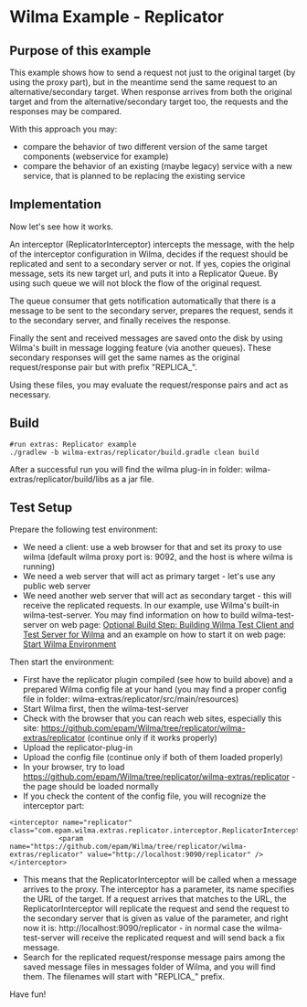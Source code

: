 Wilma Example - Replicator
==========================

Purpose of this example
-----------------------

This example shows how to send a request not just to the original target (by using the proxy part), but in the meantime send the same request to an alternative/secondary target.
When response arrives from both the original target and from the alternative/secondary target too, the requests and the responses may be compared.

With this approach you may:

* compare the behavior of two different version of the same target components (webservice for example)
* compare the behavior of an existing (maybe legacy) service with a new service, that is planned to be replacing the existing service

Implementation
--------------

Now let's see how it works.

An interceptor (ReplicatorInterceptor) intercepts the message, with the help of the interceptor configuration in Wilma, 
decides if the request should be replicated and sent to a secondary server or not.
If yes, copies the original message, sets its new target url, and puts it into a Replicator Queue. By using such queue we will not block the flow of the original request.

The queue consumer that gets notification automatically that there is a message to be sent to the secondary server, prepares the request, 
sends it to the secondary server, and finally receives the response.

Finally the sent and received messages are saved onto the disk by using Wilma's built in message logging feature (via another queues). 
These secondary responses will get the same names as the original request/response pair but with prefix "REPLICA_".

Using these files, you may evaluate the request/response pairs and act as necessary.

Build
-----
```
#run extras: Replicator example
./gradlew -b wilma-extras/replicator/build.gradle clean build
```
After a successful run you will find the wilma plug-in in folder: wilma-extras/replicator/build/libs as a jar file.

Test Setup
----------
Prepare the following test environment:

- We need a client: use a web browser for that and set its proxy to use wilma (default wilma proxy port is: 9092, and the host is where wilma is running)
- We need a web server that will act as primary target - let's use any public web server
- We need another web server that will act as secondary target - this will receive the replicated requests. In our example, use Wilma's built-in wilma-test-server. 
You may find information on how to build wilma-test-server on web page: [Optional Build Step: Building Wilma Test Client and Test Server for Wilma](https://github.com/epam/Wilma/wiki/DEV,-Build-from-Scratch#optional-build-step-building-wilma-test-client-and-test-server-for-wilma) 
and an example on how to start it on web page: [Start Wilma Environment](https://github.com/epam/Wilma/blob/master/config/environment/start-wilma-environment.sh) 

Then start the environment:

- First have the replicator plugin compiled (see how to build above) and a prepared Wilma config file at your hand (you may find a proper config file in folder: wilma-extras/replicator/src/main/resources) 
- Start Wilma first, then the wilma-test-server
- Check with the browser that you can reach web sites, especially this site: https://github.com/epam/Wilma/tree/replicator/wilma-extras/replicator (continue only if it works properly)
- Upload the replicator-plug-in
- Upload the config file (continue only if both of them loaded properly)
- In your browser, try to load https://github.com/epam/Wilma/tree/replicator/wilma-extras/replicator - the page should be loaded normally
- If you check the content of the config file, you will recognize the interceptor part:
```
<interceptor name="replicator" class="com.epam.wilma.extras.replicator.interceptor.ReplicatorInterceptor">
            <param name="https://github.com/epam/Wilma/tree/replicator/wilma-extras/replicator" value="http://localhost:9090/replicator" />
</interceptor>
```
- This means that the ReplicatorInterceptor will be called when a message arrives to the proxy. The interceptor has a parameter, its name specifies the URL of the target. 
If a request arrives that matches to the URL, the ReplicatorInterceptor will replicate the request and send the request to the secondary server that is given as value of the parameter, 
and right now it is: http://localhost:9090/replicator - in normal case the wilma-test-server will receive the replicated request and will send back a fix message.
- Search for the replicated request/response message pairs among the saved message files in messages folder of Wilma, and you will find them. The filenames will start with "REPLICA_" prefix.

Have fun!
